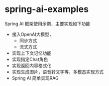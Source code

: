 # spring-ai-examples
Spring AI 框架使用示例，主要实现如下功能
- 接入OpenAI大模型，
  - 同步方式
  - 流式方式
- 实现上下文记忆功能
- 实现指定Chat角色
- 实现返回内容格式化
- 实现生成图片，语音转文字等，多模态实现方式
- Spring AI 简单实现RAG


